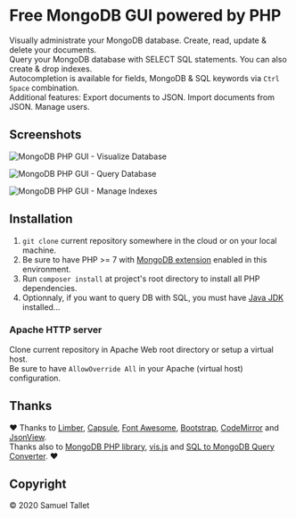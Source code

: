 # Free MongoDB GUI powered by PHP

Visually administrate your MongoDB database. Create, read, update & delete your documents.<br>
Query your MongoDB database with SELECT SQL statements. You can also create & drop indexes.<br>
Autocompletion is available for fields, MongoDB & SQL keywords via `Ctrl` `Space` combination.<br>
Additional features: Export documents to JSON. Import documents from JSON. Manage users.

Screenshots
-----------

![MongoDB PHP GUI - Visualize Database](https://raw.githubusercontent.com/SamuelTS/MongoDB-PHP-GUI/master/docs/screenshots/mpg-visualize-database.png)

![MongoDB PHP GUI - Query Database](https://raw.githubusercontent.com/SamuelTS/MongoDB-PHP-GUI/master/docs/screenshots/mpg-query-database.png)

![MongoDB PHP GUI - Manage Indexes](https://raw.githubusercontent.com/SamuelTS/MongoDB-PHP-GUI/master/docs/screenshots/mpg-manage-indexes.png)

Installation
------------

1. `git clone` current repository somewhere in the cloud or on your local machine.
2. Be sure to have PHP >= 7 with [MongoDB extension](https://www.php.net/manual/en/mongodb.installation.php) enabled in this environment.
3. Run `composer install` at project's root directory to install all PHP dependencies.
4. Optionnaly, if you want to query DB with SQL, you must have [Java JDK](https://jdk.java.net/) installed...

### Apache HTTP server

Clone current repository in Apache Web root directory or setup a virtual host.<br>
Be sure to have `AllowOverride All` in your Apache (virtual host) configuration.

Thanks
------

❤️ Thanks to [Limber](https://github.com/nimbly/Limber), [Capsule](https://github.com/nimbly/Capsule), [Font Awesome](https://fontawesome.com/), [Bootstrap](https://getbootstrap.com/), [CodeMirror](https://github.com/codemirror/codemirror) and [JsonView](https://github.com/pgrabovets/json-view).<br>
Thanks also to [MongoDB PHP library](https://github.com/mongodb/mongo-php-library), [vis.js](https://github.com/visjs) and [SQL to MongoDB Query Converter](https://github.com/vincentrussell/sql-to-mongo-db-query-converter). ❤️

Copyright
---------

© 2020 Samuel Tallet
